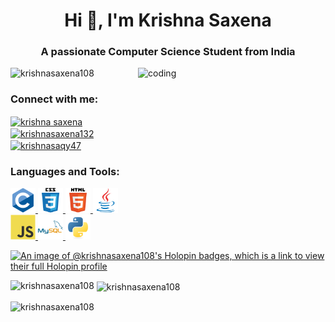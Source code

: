 <h1 align="center">Hi 👋, I'm Krishna Saxena</h1>
<h3 align="center">A passionate Computer Science Student from India</h3>

<img align="right" alt="coding" height="250" width="300" src="https://user-images.githubusercontent.com/69011963/137184767-79a13ec7-1bb3-4341-a6da-3a149c9c159a.gif">

<p align="left"> <img src="https://komarev.com/ghpvc/?username=krishnasaxena108&label=Profile%20views&color=0e75b6&style=flat" alt="krishnasaxena108" /> </p>

<h3 align="left">Connect with me:</h3>
<p align="left">
<a href="https://linkedin.com/in/krishna-saxena-3483392b2" target="blank"><img align="center" src="https://raw.githubusercontent.com/rahuldkjain/github-profile-readme-generator/master/src/images/icons/Social/linked-in-alt.svg" alt="krishna saxena" height="30" width="40" /></a>
<a href="https://www.hackerrank.com/krishnasaxena132" target="blank"><img align="center" src="https://raw.githubusercontent.com/rahuldkjain/github-profile-readme-generator/master/src/images/icons/Social/hackerrank.svg" alt="krishnasaxena132" height="30" width="40" /></a>
<a href="https://auth.geeksforgeeks.org/user/krishnasaqy47" target="blank"><img align="center" src="https://raw.githubusercontent.com/rahuldkjain/github-profile-readme-generator/master/src/images/icons/Social/geeks-for-geeks.svg" alt="krishnasaqy47" height="30" width="40" /></a>
</p>

<h3 align="left">Languages and Tools:</h3>
<p align="left"> <a href="https://www.cprogramming.com/" target="_blank" rel="noreferrer"> <img src="https://raw.githubusercontent.com/devicons/devicon/master/icons/c/c-original.svg" alt="c" width="40" height="40"/> </a> <a href="https://www.w3schools.com/css/" target="_blank" rel="noreferrer"> <img src="https://raw.githubusercontent.com/devicons/devicon/master/icons/css3/css3-original-wordmark.svg" alt="css3" width="40" height="40"/> </a> <a href="https://www.w3.org/html/" target="_blank" rel="noreferrer"> <img src="https://raw.githubusercontent.com/devicons/devicon/master/icons/html5/html5-original-wordmark.svg" alt="html5" width="40" height="40"/> </a> <a href="https://www.java.com" target="_blank" rel="noreferrer"> <img src="https://raw.githubusercontent.com/devicons/devicon/master/icons/java/java-original.svg" alt="java" width="40" height="40"/> </a> <a href="https://developer.mozilla.org/en-US/docs/Web/JavaScript" target="_blank" rel="noreferrer"> <img src="https://raw.githubusercontent.com/devicons/devicon/master/icons/javascript/javascript-original.svg" alt="javascript" width="40" height="40"/> </a> <a href="https://www.mysql.com/" target="_blank" rel="noreferrer"> <img src="https://raw.githubusercontent.com/devicons/devicon/master/icons/mysql/mysql-original-wordmark.svg" alt="mysql" width="40" height="40"/> </a> <a href="https://www.python.org" target="_blank" rel="noreferrer"> <img src="https://raw.githubusercontent.com/devicons/devicon/master/icons/python/python-original.svg" alt="python" width="40" height="40"/> </a> </p>

[![An image of @krishnasaxena108's Holopin badges, which is a link to view their full Holopin profile](https://holopin.me/krishnasaxena108)](https://holopin.io/@krishnasaxena108)

<p><img align="left" src="https://github-readme-stats.vercel.app/api/top-langs?username=krishnasaxena108&show_icons=true&locale=en&layout=compact" alt="krishnasaxena108" /></p>

<p>&nbsp;<img align="center" src="https://github-readme-stats.vercel.app/api?username=krishnasaxena108&show_icons=true&locale=en" alt="krishnasaxena108" /></p>

<p><img align="center" src="https://github-readme-streak-stats.herokuapp.com/?user=krishnasaxena108&" alt="krishnasaxena108" /></p>
